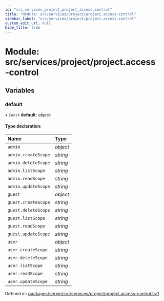 ```yaml
---
id: "src_services_project_project_access_control"
title: "Module: src/services/project/project.access-control"
sidebar_label: "src/services/project/project.access-control"
custom_edit_url: null
hide_title: true
---
```


# Module: src/services/project/project.access-control

## Variables

### default

• `Const` **default**: *object*

#### Type declaration:

Name | Type |
:------ | :------ |
`admin` | *object* |
`admin.createScope` | *string* |
`admin.deleteScope` | *string* |
`admin.listScope` | *string* |
`admin.readScope` | *string* |
`admin.updateScope` | *string* |
`guest` | *object* |
`guest.createScope` | *string* |
`guest.deleteScope` | *string* |
`guest.listScope` | *string* |
`guest.readScope` | *string* |
`guest.updateScope` | *string* |
`user` | *object* |
`user.createScope` | *string* |
`user.deleteScope` | *string* |
`user.listScope` | *string* |
`user.readScope` | *string* |
`user.updateScope` | *string* |

Defined in: [packages/server/src/services/project/project.access-control.ts:1](https://github.com/xr3ngine/xr3ngine/blob/7650c2bea/packages/server/src/services/project/project.access-control.ts#L1)
